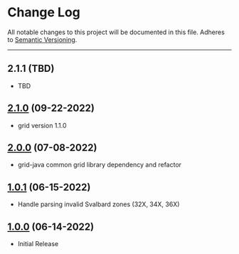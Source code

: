 # Change Log
All notable changes to this project will be documented in this file.
Adheres to [Semantic Versioning](http://semver.org/).

---

## 2.1.1 (TBD)

* TBD

## [2.1.0](https://github.com/ngageoint/mgrs-java/releases/tag/2.1.0) (09-22-2022)

* grid version 1.1.0

## [2.0.0](https://github.com/ngageoint/mgrs-java/releases/tag/2.0.0) (07-08-2022)

* grid-java common grid library dependency and refactor

## [1.0.1](https://github.com/ngageoint/mgrs-java/releases/tag/1.0.1) (06-15-2022)

* Handle parsing invalid Svalbard zones (32X, 34X, 36X)

## [1.0.0](https://github.com/ngageoint/mgrs-java/releases/tag/1.0.0) (06-14-2022)

* Initial Release
